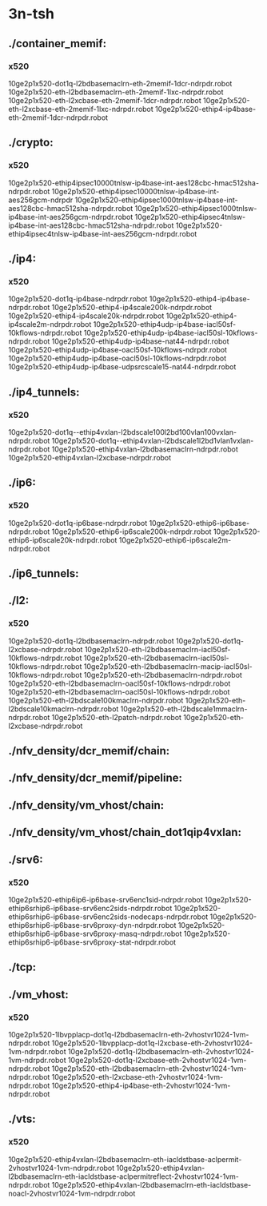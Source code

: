 # 3n-tsh
## ./container_memif:
### x520
10ge2p1x520-dot1q-l2bdbasemaclrn-eth-2memif-1dcr-ndrpdr.robot
10ge2p1x520-eth-l2bdbasemaclrn-eth-2memif-1lxc-ndrpdr.robot
10ge2p1x520-eth-l2xcbase-eth-2memif-1dcr-ndrpdr.robot
10ge2p1x520-eth-l2xcbase-eth-2memif-1lxc-ndrpdr.robot
10ge2p1x520-ethip4-ip4base-eth-2memif-1dcr-ndrpdr.robot
## ./crypto:
### x520
10ge2p1x520-ethip4ipsec10000tnlsw-ip4base-int-aes128cbc-hmac512sha-ndrpdr.robot
10ge2p1x520-ethip4ipsec10000tnlsw-ip4base-int-aes256gcm-ndrpdr
10ge2p1x520-ethip4ipsec1000tnlsw-ip4base-int-aes128cbc-hmac512sha-ndrpdr.robot
10ge2p1x520-ethip4ipsec1000tnlsw-ip4base-int-aes256gcm-ndrpdr.robot
10ge2p1x520-ethip4ipsec4tnlsw-ip4base-int-aes128cbc-hmac512sha-ndrpdr.robot
10ge2p1x520-ethip4ipsec4tnlsw-ip4base-int-aes256gcm-ndrpdr.robot
## ./ip4:
### x520
10ge2p1x520-dot1q-ip4base-ndrpdr.robot
10ge2p1x520-ethip4-ip4base-ndrpdr.robot
10ge2p1x520-ethip4-ip4scale200k-ndrpdr.robot
10ge2p1x520-ethip4-ip4scale20k-ndrpdr.robot
10ge2p1x520-ethip4-ip4scale2m-ndrpdr.robot
10ge2p1x520-ethip4udp-ip4base-iacl50sf-10kflows-ndrpdr.robot
10ge2p1x520-ethip4udp-ip4base-iacl50sl-10kflows-ndrpdr.robot
10ge2p1x520-ethip4udp-ip4base-nat44-ndrpdr.robot
10ge2p1x520-ethip4udp-ip4base-oacl50sf-10kflows-ndrpdr.robot
10ge2p1x520-ethip4udp-ip4base-oacl50sl-10kflows-ndrpdr.robot
10ge2p1x520-ethip4udp-ip4base-udpsrcscale15-nat44-ndrpdr.robot
## ./ip4_tunnels:
### x520
10ge2p1x520-dot1q--ethip4vxlan-l2bdscale100l2bd100vlan100vxlan-ndrpdr.robot
10ge2p1x520-dot1q--ethip4vxlan-l2bdscale1l2bd1vlan1vxlan-ndrpdr.robot
10ge2p1x520-ethip4vxlan-l2bdbasemaclrn-ndrpdr.robot
10ge2p1x520-ethip4vxlan-l2xcbase-ndrpdr.robot
## ./ip6:
### x520
10ge2p1x520-dot1q-ip6base-ndrpdr.robot
10ge2p1x520-ethip6-ip6base-ndrpdr.robot
10ge2p1x520-ethip6-ip6scale200k-ndrpdr.robot
10ge2p1x520-ethip6-ip6scale20k-ndrpdr.robot
10ge2p1x520-ethip6-ip6scale2m-ndrpdr.robot
## ./ip6_tunnels:
## ./l2:
### x520
10ge2p1x520-dot1q-l2bdbasemaclrn-ndrpdr.robot
10ge2p1x520-dot1q-l2xcbase-ndrpdr.robot
10ge2p1x520-eth-l2bdbasemaclrn-iacl50sf-10kflows-ndrpdr.robot
10ge2p1x520-eth-l2bdbasemaclrn-iacl50sl-10kflows-ndrpdr.robot
10ge2p1x520-eth-l2bdbasemaclrn-macip-iacl50sl-10kflows-ndrpdr.robot
10ge2p1x520-eth-l2bdbasemaclrn-ndrpdr.robot
10ge2p1x520-eth-l2bdbasemaclrn-oacl50sf-10kflows-ndrpdr.robot
10ge2p1x520-eth-l2bdbasemaclrn-oacl50sl-10kflows-ndrpdr.robot
10ge2p1x520-eth-l2bdscale100kmaclrn-ndrpdr.robot
10ge2p1x520-eth-l2bdscale10kmaclrn-ndrpdr.robot
10ge2p1x520-eth-l2bdscale1mmaclrn-ndrpdr.robot
10ge2p1x520-eth-l2patch-ndrpdr.robot
10ge2p1x520-eth-l2xcbase-ndrpdr.robot
## ./nfv_density/dcr_memif/chain:
## ./nfv_density/dcr_memif/pipeline:
## ./nfv_density/vm_vhost/chain:
## ./nfv_density/vm_vhost/chain_dot1qip4vxlan:
## ./srv6:
### x520
10ge2p1x520-ethip6ip6-ip6base-srv6enc1sid-ndrpdr.robot
10ge2p1x520-ethip6srhip6-ip6base-srv6enc2sids-ndrpdr.robot
10ge2p1x520-ethip6srhip6-ip6base-srv6enc2sids-nodecaps-ndrpdr.robot
10ge2p1x520-ethip6srhip6-ip6base-srv6proxy-dyn-ndrpdr.robot
10ge2p1x520-ethip6srhip6-ip6base-srv6proxy-masq-ndrpdr.robot
10ge2p1x520-ethip6srhip6-ip6base-srv6proxy-stat-ndrpdr.robot
## ./tcp:
## ./vm_vhost:
### x520
10ge2p1x520-1lbvpplacp-dot1q-l2bdbasemaclrn-eth-2vhostvr1024-1vm-ndrpdr.robot
10ge2p1x520-1lbvpplacp-dot1q-l2xcbase-eth-2vhostvr1024-1vm-ndrpdr.robot
10ge2p1x520-dot1q-l2bdbasemaclrn-eth-2vhostvr1024-1vm-ndrpdr.robot
10ge2p1x520-dot1q-l2xcbase-eth-2vhostvr1024-1vm-ndrpdr.robot
10ge2p1x520-eth-l2bdbasemaclrn-eth-2vhostvr1024-1vm-ndrpdr.robot
10ge2p1x520-eth-l2xcbase-eth-2vhostvr1024-1vm-ndrpdr.robot
10ge2p1x520-ethip4-ip4base-eth-2vhostvr1024-1vm-ndrpdr.robot
## ./vts:
### x520
10ge2p1x520-ethip4vxlan-l2bdbasemaclrn-eth-iacldstbase-aclpermit-2vhostvr1024-1vm-ndrpdr.robot
10ge2p1x520-ethip4vxlan-l2bdbasemaclrn-eth-iacldstbase-aclpermitreflect-2vhostvr1024-1vm-ndrpdr.robot
10ge2p1x520-ethip4vxlan-l2bdbasemaclrn-eth-iacldstbase-noacl-2vhostvr1024-1vm-ndrpdr.robot
